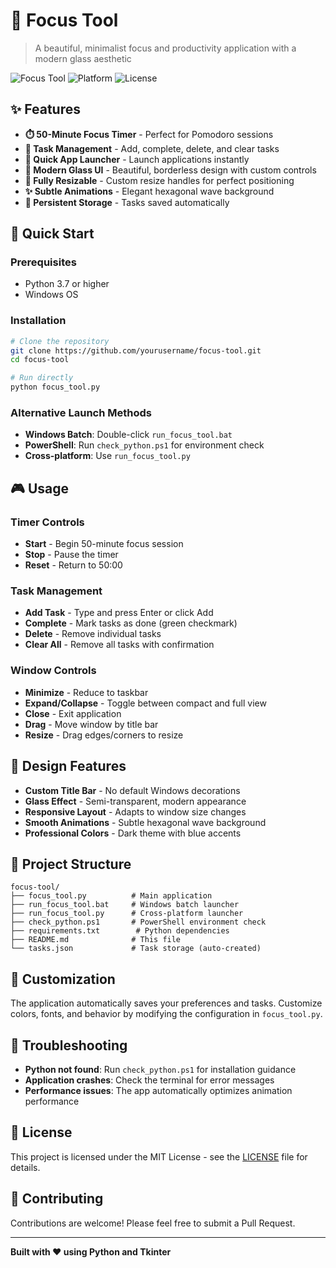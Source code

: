 # 🎯 Focus Tool

> A beautiful, minimalist focus and productivity application with a modern glass aesthetic

![Focus Tool](https://img.shields.io/badge/Python-3.7+-blue.svg)
![Platform](https://img.shields.io/badge/Platform-Windows-lightgrey.svg)
![License](https://img.shields.io/badge/License-MIT-green.svg)

## ✨ Features

- **⏱️ 50-Minute Focus Timer** - Perfect for Pomodoro sessions
- **📝 Task Management** - Add, complete, delete, and clear tasks
- **🚀 Quick App Launcher** - Launch applications instantly
- **🎨 Modern Glass UI** - Beautiful, borderless design with custom controls
- **🔧 Fully Resizable** - Custom resize handles for perfect positioning
- **✨ Subtle Animations** - Elegant hexagonal wave background
- **💾 Persistent Storage** - Tasks saved automatically

## 🚀 Quick Start

### Prerequisites
- Python 3.7 or higher
- Windows OS

### Installation
```bash
# Clone the repository
git clone https://github.com/yourusername/focus-tool.git
cd focus-tool

# Run directly
python focus_tool.py
```

### Alternative Launch Methods
- **Windows Batch**: Double-click `run_focus_tool.bat`
- **PowerShell**: Run `check_python.ps1` for environment check
- **Cross-platform**: Use `run_focus_tool.py`

## 🎮 Usage

### Timer Controls
- **Start** - Begin 50-minute focus session
- **Stop** - Pause the timer
- **Reset** - Return to 50:00

### Task Management
- **Add Task** - Type and press Enter or click Add
- **Complete** - Mark tasks as done (green checkmark)
- **Delete** - Remove individual tasks
- **Clear All** - Remove all tasks with confirmation

### Window Controls
- **Minimize** - Reduce to taskbar
- **Expand/Collapse** - Toggle between compact and full view
- **Close** - Exit application
- **Drag** - Move window by title bar
- **Resize** - Drag edges/corners to resize

## 🎨 Design Features

- **Custom Title Bar** - No default Windows decorations
- **Glass Effect** - Semi-transparent, modern appearance
- **Responsive Layout** - Adapts to window size changes
- **Smooth Animations** - Subtle hexagonal wave background
- **Professional Colors** - Dark theme with blue accents

## 📁 Project Structure

```
focus-tool/
├── focus_tool.py          # Main application
├── run_focus_tool.bat     # Windows batch launcher
├── run_focus_tool.py      # Cross-platform launcher
├── check_python.ps1       # PowerShell environment check
├── requirements.txt        # Python dependencies
├── README.md              # This file
└── tasks.json             # Task storage (auto-created)
```

## 🔧 Customization

The application automatically saves your preferences and tasks. Customize colors, fonts, and behavior by modifying the configuration in `focus_tool.py`.

## 🐛 Troubleshooting

- **Python not found**: Run `check_python.ps1` for installation guidance
- **Application crashes**: Check the terminal for error messages
- **Performance issues**: The app automatically optimizes animation performance

## 📄 License

This project is licensed under the MIT License - see the [LICENSE](LICENSE) file for details.

## 🤝 Contributing

Contributions are welcome! Please feel free to submit a Pull Request.

---

**Built with ❤️ using Python and Tkinter**
